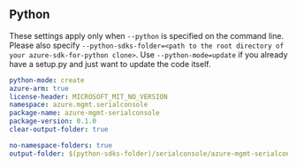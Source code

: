## Python

These settings apply only when `--python` is specified on the command line.
Please also specify `--python-sdks-folder=<path to the root directory of your azure-sdk-for-python clone>`.
Use `--python-mode=update` if you already have a setup.py and just want to update the code itself.

``` yaml $(python)
python-mode: create
azure-arm: true
license-header: MICROSOFT_MIT_NO_VERSION
namespace: azure.mgmt.serialconsole
package-name: azure-mgmt-serialconsole
package-version: 0.1.0
clear-output-folder: true
```

``` yaml $(python)
no-namespace-folders: true
output-folder: $(python-sdks-folder)/serialconsole/azure-mgmt-serialconsole/azure/mgmt/serialconsole
```
